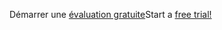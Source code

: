 <span data-ttu-id="65bd1-101">Démarrer une [évaluation gratuite](https://go.microsoft.com/fwlink/?linkid=847861)</span><span class="sxs-lookup"><span data-stu-id="65bd1-101">Start a [free trial!](https://go.microsoft.com/fwlink/?linkid=847861)</span></span>
